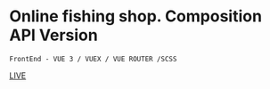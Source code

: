 # Online fishing shop. Composition API Version
```
FrontEnd - VUE 3 / VUEX / VUE ROUTER /SCSS
```
[LIVE](https://taimenshopcomposition.web.app/)
